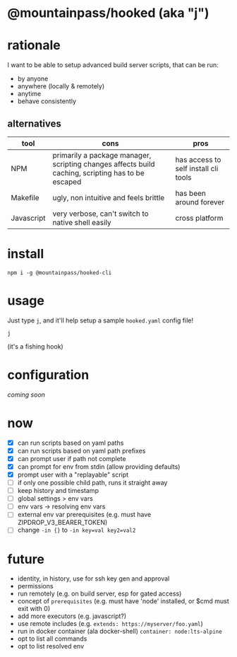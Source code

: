 # @mountainpass/hooked (aka "j")

# rationale

I want to be able to setup advanced build server scripts, that can be run:
- by anyone
- anywhere (locally & remotely)
- anytime
- behave consistently

## alternatives

|tool|cons|pros|
|---|---|---|
| NPM | primarily a package manager, scripting changes affects build caching, scripting has to be escaped | has access to self install cli tools|
| Makefile | ugly, non intuitive and feels brittle | has been around forever |
| Javascript | very verbose, can't switch to native shell easily | cross platform|

# install

```
npm i -g @mountainpass/hooked-cli
```

# usage

Just type `j`, and it'll help setup a sample `hooked.yaml` config file!
```
j
```
(it's a fishing hook)

# configuration

_coming soon_

# now
- [x] can run scripts based on yaml paths
- [x] can run scripts based on yaml path prefixes
- [x] can prompt user if path not complete
- [x] can prompt for env from stdin (allow providing defaults)
- [x] prompt user with a "replayable" script
- [ ] if only one possible child path, runs it straight away
- [ ] keep history and timestamp
- [ ] global settings > env vars
- [ ] env vars -> resolving env vars
- [ ] external env var prerequisites (e.g. must have ZIPDROP_V3_BEARER_TOKEN)
- [ ] change `-in {}` to `-in key=val key2=val2`

# future
- identity, in history, use for ssh key gen and approval
- permissions
- run remotely (e.g. on build server, esp for gated access)
- concept of `prerequisites` (e.g. must have 'node' installed, or $cmd must exit with 0)
- add more executors (e.g. javascript?)
- use remote includes (e.g. `extends: https://myserver/foo.yaml`)
- run in docker container (ala docker-shell) `container: node:lts-alpine`
- opt to list all commands
- opt to list resolved env
  